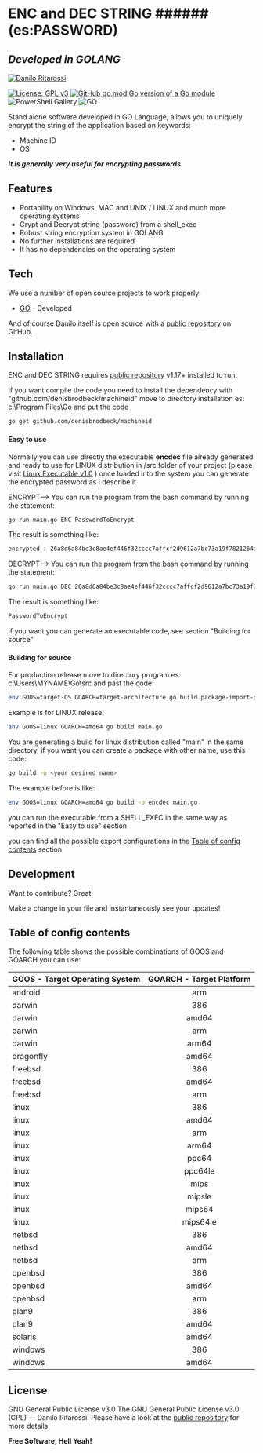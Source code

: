 # ENC and DEC STRING ######(es:PASSWORD)
## _Developed in GOLANG_
[![Danilo Ritarossi](https://media-exp1.licdn.com/dms/image/C5116AQHnrgF1Z-9Wyg/profile-displaybackgroundimage-shrink_200_800/0/1516649190076?e=1644451200&v=beta&t=uejYUnxpt_2lERCRXybdRFr4cRf8mGSMx2Y27EkVNsw)](https://www.linkedin.com/in/daniloritarossi/)


[![License: GPL v3](https://img.shields.io/badge/license-MIT-green)](https://github.com/daniloritarossi/encanddendc/blob/main/LICENSE)
[![GitHub go.mod Go version of a Go module](https://img.shields.io/github/go-mod/go-version/gomods/athens.svg)](https://github.com/gomods/athens)
![PowerShell Gallery](https://img.shields.io/powershellgallery/p/DNS.1.1.1.1)
![GO](https://img.shields.io/static/v1?label=Version&message=1.0&color=<COLOR>)






Stand alone software developed in GO Language, allows you to uniquely encrypt the string of the application based on keywords:

- Machine ID
- OS

***It is generally very useful for encrypting passwords***

## Features

- Portability on Windows, MAC and UNIX / LINUX and much more operating systems 
- Crypt and Decrypt string (password) from a shell_exec
- Robust string encryption system in GOLANG
- No further installations are required
- It has no dependencies on the operating system

## Tech

We use a number of open source projects to work properly:

- [GO] - Developed


And of course Danilo itself is open source with a [public repository][daniloritarossi] on GitHub.

## Installation

ENC and DEC STRING requires [public repository][go] v1.17+ installed to run.

If you want compile the code you need to install the dependency with "github.com/denisbrodbeck/machineid"
move to directory installation es: c:\Program Files\Go and put the code

```sh
go get github.com/denisbrodbeck/machineid
```

#### Easy to use

Normally you can use directly the executable **encdec** file already generated and ready to use for LINUX distribution in /src folder of your project  (please visit [Linux Executable v1.0]  ) once loaded into the system you can generate the encrypted password as I describe it

ENCRYPT--> You can run the program from the bash command by running the statement:

```sh
go run main.go ENC PasswordToEncrypt
```

The result is something like:

```sh
encrypted : 26a8d6a84be3c8ae4ef446f32cccc7affcf2d9612a7bc73a19f7821264a8b0f64f
```

DECRYPT--> You can run the program from the bash command by running the statement:

```sh
go run main.go DEC 26a8d6a84be3c8ae4ef446f32cccc7affcf2d9612a7bc73a19f7821264a8b0f64f
```

The result is something like:

```sh
PasswordToEncrypt
```
If you want you can generate an executable code, see section "Building for source"

#### Building for source

For production release move to directory program es: c:\Users\MYNAME\Go\src and past the code:

```sh
env GOOS=target-OS GOARCH=target-architecture go build package-import-path
```

Example is for LINUX release:
```sh
env GOOS=linux GOARCH=amd64 go build main.go
```
You are generating a build for linux distribution called "main" in the same directory,
if you want you can create a package with other name, use this code:

```sh
go build -o <your desired name>
```
The example before is like:

```sh
env GOOS=linux GOARCH=amd64 go build -o encdec main.go 
```

you can run the executable from a SHELL_EXEC in the same way as reported in the "Easy to use" section

you can find all the possible export configurations in the [Table of config contents] section

## Development

Want to contribute? Great!

Make a change in your file and instantaneously see your updates!

## Table of config contents 

The following table shows the possible combinations of GOOS and GOARCH you can use:

| GOOS - Target Operating System       | GOARCH - Target Platform  |
| ------------------------------------ |:-------------------------:| 
|android	|arm|
|darwin	|386|
|darwin	|amd64|
|darwin	|arm|
|darwin	|arm64|
|dragonfly	|amd64|
|freebsd	|386|
|freebsd	|amd64|
|freebsd	|arm|
|linux	|386|
|linux	|amd64|
|linux	|arm|
|linux	|arm64|
|linux	|ppc64|
|linux	|ppc64le|
|linux	|mips|
|linux	|mipsle|
|linux	|mips64|
|linux	|mips64le|
|netbsd	|386|
|netbsd	|amd64|
|netbsd	|arm|
|openbsd	|386|
|openbsd	|amd64|
|openbsd	|arm|
|plan9	|386|
|plan9	|amd64|
|solaris	|amd64|
|windows	|386|
|windows	|amd64|	



## License

GNU General Public License v3.0
The GNU General Public License v3.0 (GPL) — Danilo Ritarossi. Please have a look at the [public repository][LICENSE.md] for more details.


**Free Software, Hell Yeah!**

   [daniloritarossi]: <https://github.com/daniloritarossi>
   [go]: <https://go.dev>   
   [LICENSE.md]: <https://github.com/daniloritarossi/encdec/blob/main/LICENSE>
   [Linux Executable v1.0]: <https://github.com/daniloritarossi/encanddendc/releases/tag/v1.0>
   [Table of config contents]: <https://github.com/daniloritarossi/encdec#table-of-config-contents>